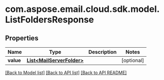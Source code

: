 
# com.aspose.email.cloud.sdk.model.ListFoldersResponse

## Properties
Name | Type | Description | Notes
------------ | ------------- | ------------- | -------------
**value** | [**List&lt;MailServerFolder&gt;**](MailServerFolder.md) |  |  [optional]


[[Back to Model list]](README.md#documentation-for-models) [[Back to API list]](README.md#documentation-for-api-endpoints) [[Back to API README]](README.md)

